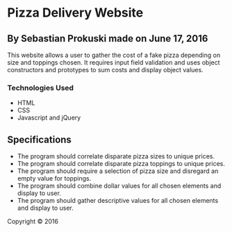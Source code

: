 # Pizza Delivery Website

## By Sebastian Prokuski made on June 17, 2016

This website allows a user to gather the cost of a fake pizza depending on size and toppings chosen. It requires input field validation and uses object constructors and prototypes to sum costs and display object values.

### Technologies Used

* HTML
* CSS
* Javascript and jQuery

## Specifications

* The program should correlate disparate pizza sizes to unique prices.
* The program should correlate disparate pizza toppings to unique prices.
* The program should require a selection of pizza size and disregard an empty value for toppings.
* The program should combine dollar values for all chosen elements and display to user.
* The program should gather descriptive values for all chosen elements and display to user.

Copyright &copy; 2016
